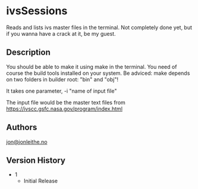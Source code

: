 # ivsSessions

Reads and lists ivs master files in the terminal. Not completely done yet, but if you wanna have a crack at it, be my guest.

## Description

You should be able to make it using make in the terminal. You need of course the build tools installed on your system.
Be adviced: make depends on two folders in builder root: "bin" and "obj"!

It takes one parameter, -i "name of input file"

The input file would be the master text files from https://ivscc.gsfc.nasa.gov/program/index.html


## Authors

jon@jonleithe.no

## Version History

* 1
    * Initial Release

